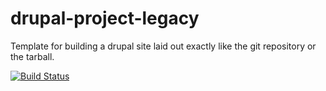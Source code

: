 # drupal-project-legacy
Template for building a drupal site laid out exactly like the git repository or the tarball.

[![Build Status](https://travis-ci.org/drupal/drupal-project-legacy.svg?branch=8.6.x)](https://travis-ci.org/drupal/drupal-project-legacy)
